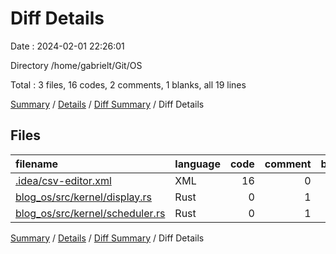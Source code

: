 # Diff Details

Date : 2024-02-01 22:26:01

Directory /home/gabrielt/Git/OS

Total : 3 files,  16 codes, 2 comments, 1 blanks, all 19 lines

[Summary](results.md) / [Details](details.md) / [Diff Summary](diff.md) / Diff Details

## Files
| filename | language | code | comment | blank | total |
| :--- | :--- | ---: | ---: | ---: | ---: |
| [.idea/csv-editor.xml](/.idea/csv-editor.xml) | XML | 16 | 0 | 0 | 16 |
| [blog_os/src/kernel/display.rs](/blog_os/src/kernel/display.rs) | Rust | 0 | 1 | 0 | 1 |
| [blog_os/src/kernel/scheduler.rs](/blog_os/src/kernel/scheduler.rs) | Rust | 0 | 1 | 1 | 2 |

[Summary](results.md) / [Details](details.md) / [Diff Summary](diff.md) / Diff Details